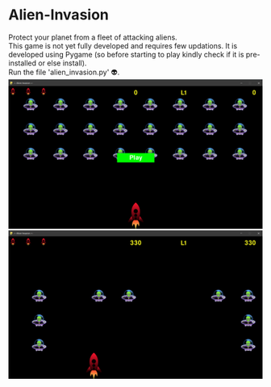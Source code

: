 # Alien-Invasion
Protect your planet from a fleet of attacking aliens.\
This game is not yet fully developed and requires few updations. It is developed using Pygame (so before starting to play kindly check if it is pre-installed or else install).\
Run the file 'alien_invasion.py' 👽. \
![](screenshots/Screenshot%20(370).png) \
![](screenshots/Screenshot%20(368).png)
